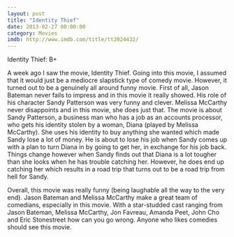 ```yaml
---
layout: post
title: "Identity Thief"
date: 2013-02-27 00:00:00
category: Movies
imdb: http://www.imdb.com/title/tt2024432/
---
```


Identity Thief: B+

A week ago I saw the movie, Identity Thief. Going into this movie, I assumed that it would just be a mediocre slapstick type of comedy movie. However, it turned out to be a genuinely all around funny movie. First of all, Jason Bateman never fails to impress and in this movie it really showed. His role of his character Sandy Patterson was very funny and clever. Melissa McCarthy never disappoints and in this movie, she does just that. The movie is about Sandy Patterson, a business man who has a job as an accounts processor, who gets his identity stolen by a woman, Diana (played by Melissa McCarthy). She uses his identity to buy anything she wanted which made Sandy lose a lot of money. He is about to lose his job when Sandy comes up with a plan to turn Diana in by going to get her, in exchange for his job back. Things change however when Sandy finds out that Diana is a lot tougher than she looks when he has trouble catching her. However, he does end up catching her which results in a road trip that turns out to be a road trip from hell for Sandy.

Overall, this movie was really funny (being laughable all the way to the very end). Jason Bateman and Melissa McCarthy make a great team of comedians, especially in this movie. With a star-studded cast ranging from Jason Bateman, Melissa McCarthy, Jon Favreau, Amanda Peet, John Cho and Eric Stonestreet how can you go wrong. Anyone who likes comedies should see this movie.

